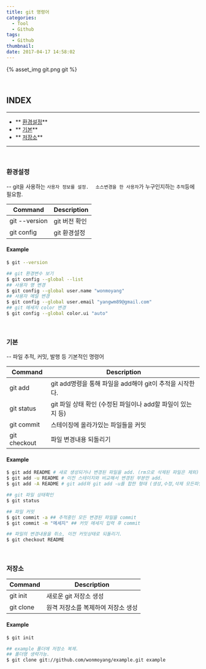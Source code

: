 ```yaml
---
title: git 명령어
categories:
  - Tool
  - Github
tags:
  - Github
thumbnail: 
date: 2017-04-17 14:58:02
---
```


{% asset_img git.png git %}

</br>

## INDEX
***
* ** [환경설정](#config)**
* ** [기본](#basic)**
* ** [저장소](#repository)**
***

</br>

<i id="config"></i>
### 환경설정
 -- git을 사용하는 `사용자 정보를 설정.`
 　`소스변경을 한 사용자`가 누구인지하는 `추적`등에 필요함.
 
| Command   		| Description
| -------   		| -----------
| git \--version   	| git 버전 확인
| git config   		| git 환경설정

#### Example
```bash
$ git --version

## git 환경변수 보기
$ git config --global --list
## 사용자 명 변경
$ git config --global user.name "wonmoyang"
## 사용자 메일 변경
$ git config --global user.email "yangwm89@gmail.com"
## git 메세지 color 변경
$ git config --global color.ui "auto"
```

</br>

<i id="basic"></i>
### 기본
 -- 파일 추적, 커밋, 발행 등 기본적인 명령어
 
| Command   		| Description
| -------   		| -----------
| git add         	| git add명령을 통해 파일을 add해야 git이 추적을 시작한다.
| git status   		| git 파일 상태 확인 (수정된 파일이나 add할 파일이 있는지 등)
| git commit   		| 스테이징에 올라가있는 파일들을 커밋
| git checkout   	| 파일 변경내용 되돌리기

#### Example
```bash
$ git add README # 새로 생성되거나 변경된 파일을 add. (rm으로 삭제된 파일은 제외)
$ git add -u README # 이전 스테이지와 비교해서 변경된 부분만 add.
$ git add -A README # git add와 git add -u를 합한 형태 (생성,수정,삭제 모든파일을 add)

## git 파일 상태확인
$ git status

## 파일 커밋
$ git commit -a ## 추적중인 모든 변경된 파일을 commit
$ git commit -m "메세지" ## 커밋 메세지 입력 후 commit

## 파일의 변경내용을 취소, 이전 커밋상태로 되돌리기.
$ git checkout README
```

</br>

<i id="repository"></i>
### 저장소
| Command   | Description
| -------   | -----------
| git init  | 새로운 git 저장소 생성
| git clone | 원격 저장소를 복제하여 저장소 생성
#### Example
```bash
$ git init

## example 폴더에 저장소 복제.
## 폴더명 생략가능.
$ git clone git://github.com/wonmoyang/example.git example
```